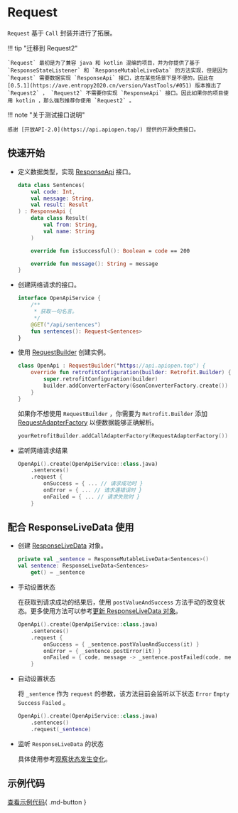 # Request

`Request` 基于 `Call` 封装并进行了拓展。

!!! tip "迁移到 Request2"

    `Request` 最初是为了兼容 java 和 kotlin 混编的项目，并为你提供了基于 `ResponseStateListener` 和 `ResponseMutableLiveData` 的方法实现，但是因为 `Request` 需要数据实现 `ResponseApi` 接口，这在某些场景下是不便的，因此在 [0.5.1](https://ave.entropy2020.cn/version/VastTools/#051) 版本推出了 `Request2` ， `Request2` 不需要你实现 `ResponseApi` 接口。因此如果你的项目使用 kotlin ，那么强烈推荐你使用 `Request2` 。

!!! note "关于测试接口说明"

    感谢 [开放API-2.0](https://api.apiopen.top/) 提供的开源免费接口。

## 快速开始

- 定义数据类型，实现 [ResponseApi](https://api.ave.entropy2020.cn/VastTools/com.ave.vastgui.tools.network.response/-response-api/index.html) 接口。

    ```kotlin
    data class Sentences(
        val code: Int,
        val message: String,
        val result: Result
    ) : ResponseApi {
        data class Result(
            val from: String,
            val name: String
        )

        override fun isSuccessful(): Boolean = code == 200

        override fun message(): String = message
    }
    ```

- 创建网络请求的接口。

    ```kotlin
    interface OpenApiService {
        /**
         * 获取一句名言。
         */
        @GET("/api/sentences")
        fun sentences(): Request<Sentences>
    }
    ```

- 使用 [RequestBuilder](https://api.ave.entropy2020.cn/VastTools/com.ave.vastgui.tools.network.request/-request-builder/index.html) 创建实例。

    ```kotlin
    class OpenApi : RequestBuilder("https://api.apiopen.top") {
        override fun retrofitConfiguration(builder: Retrofit.Builder) {
            super.retrofitConfiguration(builder)
            builder.addConverterFactory(GsonConverterFactory.create())
        }
    }
    ```

    如果你不想使用 `RequestBuilder` ，你需要为 `Retrofit.Builder` 添加 [RequestAdapterFactory](https://api.ave.entropy2020.cn/VastTools/com.ave.vastgui.tools.network.request/-request-adapter-factory/index.html) 以便数据能够正确解析。

    ```kotlin
    yourRetrofitBuilder.addCallAdapterFactory(RequestAdapterFactory())
    ```

- 监听网络请求结果

    ```kotlin
    OpenApi().create(OpenApiService::class.java)
        .sentences()
        .request {
            onSuccess = { ... // 请求成功时 }
            onError = { ... // 请求遇错误时 }
            onFailed = { ... // 请求失败时 }
        }
    ```

## 配合 ResponseLiveData 使用

- 创建 [ResponseLiveData](https://api.ave.entropy2020.cn/VastTools/com.ave.vastgui.tools.network.response/-response-mutable-live-data/index.html) 对象。

    ```kotlin
    private val _sentence = ResponseMutableLiveData<Sentences>()
    val sentence: ResponseLiveData<Sentences>
        get() = _sentence
    ```

- 手动设置状态

    在获取到请求成功的结果后，使用 `postValueAndSuccess` 方法手动的改变状态。更多使用方法可以参考[更新 ResponseLiveData 对象](https://ave.entropy2020.cn/documents/VastTools/core-topics/connectivity/performing-network-operations/response-livedata/#responselivedata_4)。

    ```kotlin
    OpenApi().create(OpenApiService::class.java)
        .sentences()
        .request {
            onSuccess = { _sentence.postValueAndSuccess(it) }
            onError = { _sentence.postError(it) }
            onFailed = { code, message -> _sentence.postFailed(code, message) }
        }
    ```

- 自动设置状态

    将 `_sentence` 作为 `request` 的参数，该方法目前会监听以下状态 `Error` `Empty` `Success` `Failed` 。

    ```kotlin
    OpenApi().create(OpenApiService::class.java)
        .sentences()
        .request(_sentence)
    ```

- 监听 `ResponseLiveData` 的状态

    具体使用参考[观察状态发生变化](https://ave.entropy2020.cn/documents/VastTools/core-topics/connectivity/performing-network-operations/response-livedata/#responselivedata_3)。

## 示例代码

[查看示例代码](https://github.com/SakurajimaMaii/Android-Vast-Extension/tree/develop/app/src/main/kotlin/com/ave/vastgui/app/fragment/SenderFragment.kt){ .md-button }
